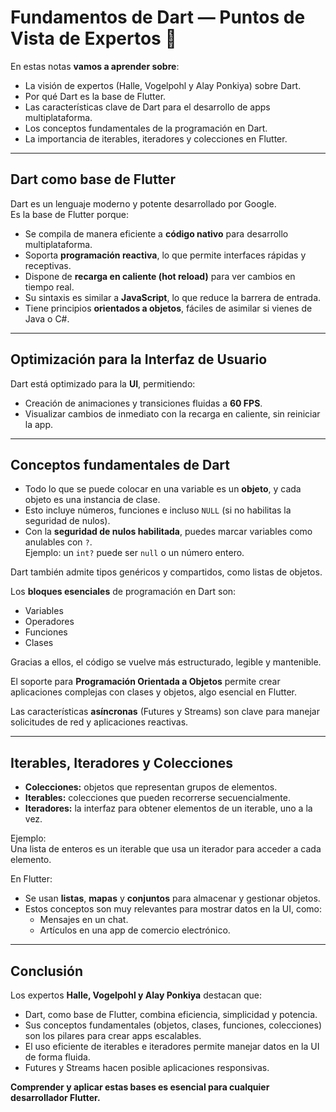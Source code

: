 # Fundamentos de Dart — Puntos de Vista de Expertos 🧩

En estas notas **vamos a aprender sobre**:

- La visión de expertos (Halle, Vogelpohl y Alay Ponkiya) sobre Dart.
- Por qué Dart es la base de Flutter.
- Las características clave de Dart para el desarrollo de apps multiplataforma.
- Los conceptos fundamentales de la programación en Dart.
- La importancia de iterables, iteradores y colecciones en Flutter.

---

## Dart como base de Flutter
Dart es un lenguaje moderno y potente desarrollado por Google.  
Es la base de Flutter porque:

- Se compila de manera eficiente a **código nativo** para desarrollo multiplataforma.  
- Soporta **programación reactiva**, lo que permite interfaces rápidas y receptivas.  
- Dispone de **recarga en caliente (hot reload)** para ver cambios en tiempo real.  
- Su sintaxis es similar a **JavaScript**, lo que reduce la barrera de entrada.  
- Tiene principios **orientados a objetos**, fáciles de asimilar si vienes de Java o C#.  

---

## Optimización para la Interfaz de Usuario
Dart está optimizado para la **UI**, permitiendo:

- Creación de animaciones y transiciones fluidas a **60 FPS**.  
- Visualizar cambios de inmediato con la recarga en caliente, sin reiniciar la app.  

---

## Conceptos fundamentales de Dart
- Todo lo que se puede colocar en una variable es un **objeto**, y cada objeto es una instancia de clase.  
- Esto incluye números, funciones e incluso `NULL` (si no habilitas la seguridad de nulos).  
- Con la **seguridad de nulos habilitada**, puedes marcar variables como anulables con `?`.  
  Ejemplo: un `int?` puede ser `null` o un número entero.  

Dart también admite tipos genéricos y compartidos, como listas de objetos.  

Los **bloques esenciales** de programación en Dart son:
- Variables  
- Operadores  
- Funciones  
- Clases  

Gracias a ellos, el código se vuelve más estructurado, legible y mantenible.  

El soporte para **Programación Orientada a Objetos** permite crear aplicaciones complejas con clases y objetos, algo esencial en Flutter.  

Las características **asíncronas** (Futures y Streams) son clave para manejar solicitudes de red y aplicaciones reactivas.  

---

## Iterables, Iteradores y Colecciones
- **Colecciones:** objetos que representan grupos de elementos.  
- **Iterables:** colecciones que pueden recorrerse secuencialmente.  
- **Iteradores:** la interfaz para obtener elementos de un iterable, uno a la vez.  

Ejemplo:  
Una lista de enteros es un iterable que usa un iterador para acceder a cada elemento.  

En Flutter:
- Se usan **listas**, **mapas** y **conjuntos** para almacenar y gestionar objetos.  
- Estos conceptos son muy relevantes para mostrar datos en la UI, como:
  - Mensajes en un chat.  
  - Artículos en una app de comercio electrónico.  

---

## Conclusión
Los expertos **Halle, Vogelpohl y Alay Ponkiya** destacan que:  
- Dart, como base de Flutter, combina eficiencia, simplicidad y potencia.  
- Sus conceptos fundamentales (objetos, clases, funciones, colecciones) son los pilares para crear apps escalables.  
- El uso eficiente de iterables e iteradores permite manejar datos en la UI de forma fluida.  
- Futures y Streams hacen posible aplicaciones responsivas.  

**Comprender y aplicar estas bases es esencial para cualquier desarrollador Flutter.**
